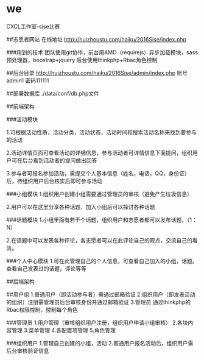 # we
CXCL工作室-sise比赛

##志愿者网站 在线地址  http://huizhoustu.com/haiku/2016Sise/index.php

###用到的技术
团队使用git协作，前台用AMD（requirejs）异步加载模块，sass预处理器，boostrap+jquery
后台使用thinkphp+Rbac角色控制

##后台目录
http://huizhoustu.com/haiku/2016Sise/admin/index.php
账号admin1 密码111111

##部署数据库
./data/conf/db.php文件

##前端架构

###活动模块

1.可根据活动性质，活动分类，活动状态，活动时间和搜索活动名称来找到要参与的活动

2.活动详情页面可查看活动的详细信息，参与活动者可详情信息下面提问，组织用户可在后台看到活动者的提问做出回答

3.参与者可报名参加活动，需提交个人基本信息（姓名，电话，QQ，身份证）后，待组织用户后台核实后即可参与活动

###小组模块
1.组织用户创建小组需要通过管理员的审核（避免产生垃圾信息）

2.用户可以在这里分享各种话题，加入小组后可以探讨各种话题

###话题模块
1.小组里面有若干个话题，组织用户和志愿者都可以发布话题，（1：N）


2.在话题中可以发表各种评论，各志愿者可以在此评论自己的观点，交流自己的看法。

###个人中心模块
1.可在此管理自己的个人信息，可查看自己加入的小组，话题。查看自己发表过的话题，评论等等

##后端架构

##用户组
1.普通用户（即活动参与者）需通过邮箱验证
2.组织用户（即发表活动的组织）注册需管理员后台审核身份并通过邮箱验证
3.管理员
通过thinkphp的Rbac权限控制，控制每个角色

###管理员
1.用户管理（审核组织用户注册，组织用户申请小组审核）
2.各块内容管理
3.菜单管理
4.各配置项管理
5.角色管理

###组织用户
1.管理自己创建的小组，活动
2.普通用户报名活动后，组织用户需后台审核验证信息





